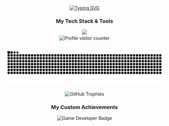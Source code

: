 <div align="center">
  <a href="https://git.io/typing-svg">
    <img src="https://readme-typing-svg.demolab.com?font=Fira+Code&weight=700&size=30&pause=1000&color=F7F7F7&center=true&vCenter=true&width=435&lines=ASHESH+DEVELOPMENT&v=2" alt="Typing SVG" />
  </a>
</div>

###

<h3 align="center">My Tech Stack & Tools</h3>

<div align="center">
  <a href="https://skillicons.dev">
    <img src="https://skillicons.dev/icons?i=python,django,unity,dotnet,symfony&theme=dark" />
  </a>
</div>

<div align="center">
  <img src="https://komarev.com/ghpvc/?username=AsheshPlays&style=flat-square&color=blue" alt="Profile visitor counter"/>
</div>

###

<div align="center">
  <img src="https://raw.githubusercontent.com/AsheshPlays/AsheshPlays/output/github-snake-dark.svg?v=1" alt="Snake animation" />
</div>

###

<div align="center">
  <img 
    src="https://github-profile-trophy.vercel.app/?username=AsheshPlays&theme=radical&column=7&no-frame=true&no-bg=true&title=-PullRequest,-Reviews" 
    alt="GitHub Trophies" 
  />
</div>

###

<h3 align="center">My Custom Achievements</h3>
<div align="center">
<img src="https://img.shields.io/badge/Game_Developer-Expert-gold?style=for-the-badge&logo=unity" alt="Game Developer Badge"/>
</div>
